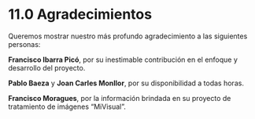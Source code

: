 # 11.0 Agradecimientos

Queremos mostrar nuestro más profundo agradecimiento a las siguientes personas:

**Francisco Ibarra Picó**, por su inestimable contribución en el enfoque y desarrollo del proyecto.

**Pablo Baeza** y **Joan Carles Monllor**, por su disponibilidad a todas horas.

**Francisco Moragues**, por la información brindada en su proyecto de tratamiento de imágenes “MiVisual”.